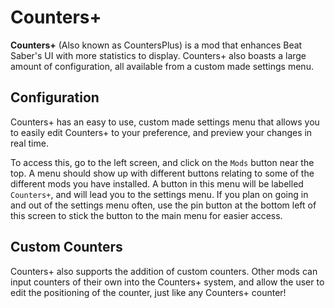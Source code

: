﻿# Counters+
**Counters+** (Also known as CountersPlus) is a mod that enhances Beat Saber's UI with more statistics to display. Counters+ also boasts a large amount of configuration, all available from a custom made settings menu.

## Configuration
Counters+ has an easy to use, custom made settings menu that allows you to easily edit Counters+ to your preference, and preview your changes in real time.

To access this, go to the left screen, and click on the `Mods` button near the top. A menu should show up with different buttons relating to some of the different mods you have installed. A button in this menu will be labelled `Counters+`, and will lead you to the settings menu. If you plan on going in and out of the settings menu often, use the pin button at the bottom left of this screen to stick the button to the main menu for easier access.

## Custom Counters
Counters+ also supports the addition of custom counters. Other mods can input counters of their own into the Counters+ system, and allow the user to edit the positioning of the counter, just like any Counters+ counter!